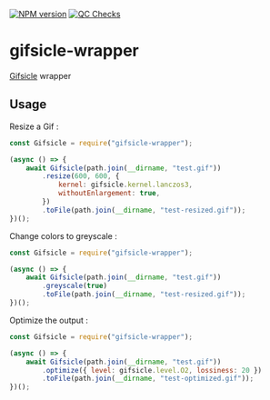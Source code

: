 [![NPM version](https://badge.fury.io/js/gifsicle-wrapper.svg)](http://badge.fury.io/js/gifsicle-wrapper)
[![QC Checks](https://github.com/lesjoursfr/gifsicle-wrapper/actions/workflows/quality-control.yml/badge.svg)](https://github.com/lesjoursfr/gifsicle-wrapper/actions/workflows/quality-control.yml)

# gifsicle-wrapper

[Gifsicle](https://www.lcdf.org/gifsicle/) wrapper

## Usage

Resize a Gif :

```javascript
const Gifsicle = require("gifsicle-wrapper");

(async () => {
	await Gifsicle(path.join(__dirname, "test.gif"))
		.resize(600, 600, {
			kernel: gifsicle.kernel.lanczos3,
			withoutEnlargement: true,
		})
		.toFile(path.join(__dirname, "test-resized.gif"));
})();
```

Change colors to greyscale :

```javascript
const Gifsicle = require("gifsicle-wrapper");

(async () => {
	await Gifsicle(path.join(__dirname, "test.gif"))
		.greyscale(true)
		.toFile(path.join(__dirname, "test-resized.gif"));
})();
```

Optimize the output :

```javascript
const Gifsicle = require("gifsicle-wrapper");

(async () => {
	await Gifsicle(path.join(__dirname, "test.gif"))
		.optimize({ level: gifsicle.level.O2, lossiness: 20 })
		.toFile(path.join(__dirname, "test-optimized.gif"));
})();
```
